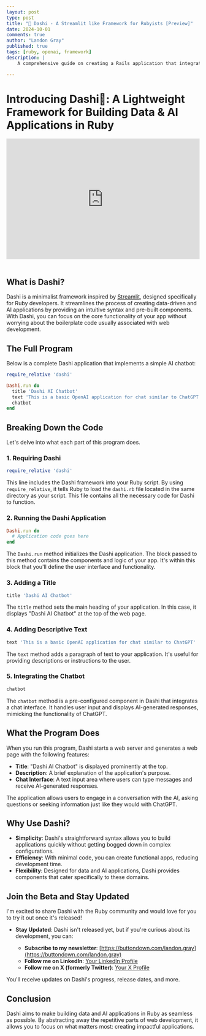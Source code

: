 ```yaml
---
layout: post
type: post
title: "🍜 Dashi - A Streamlit like Framework for Rubyists [Preview]"
date: 2024-10-01
comments: true
author: "Landon Gray"
published: true
tags: [ruby, openai, framework]
description: |
    A comprehensive guide on creating a Rails application that integrates with OpenAI's API, including setup and  troubleshooting.

---
```

# Introducing Dashi🍜: A Lightweight Framework for Building Data & AI Applications in Ruby

<div style="position: relative; padding-bottom: 62.5%; height: 0;"><iframe src="https://www.loom.com/embed/e27152d9705044cf81820181d8104e26?sid=67dceb14-e808-4533-b94d-ba44d0d12998" frameborder="0" webkitallowfullscreen mozallowfullscreen allowfullscreen style="position: absolute; top: 0; left: 0; width: 100%; height: 100%;"></iframe></div>

<br>


## What is Dashi?

Dashi is a minimalist framework inspired by [Streamlit](https://streamlit.io/), designed specifically for Ruby developers. It streamlines the process of creating data-driven and AI applications by providing an intuitive syntax and pre-built components. With Dashi, you can focus on the core functionality of your app without worrying about the boilerplate code usually associated with web development.

## The Full Program

Below is a complete Dashi application that implements a simple AI chatbot:

```ruby
require_relative 'dashi'

Dashi.run do
  title 'Dashi AI Chatbot'
  text 'This is a basic OpenAI application for chat similar to ChatGPT'
  chatbot
end
```

## Breaking Down the Code

Let's delve into what each part of this program does.

### 1. Requiring Dashi

```ruby
require_relative 'dashi'
```

This line includes the Dashi framework into your Ruby script. By using `require_relative`, it tells Ruby to load the `dashi.rb` file located in the same directory as your script. This file contains all the necessary code for Dashi to function.

### 2. Running the Dashi Application

```ruby
Dashi.run do
  # Application code goes here
end
```

The `Dashi.run` method initializes the Dashi application. The block passed to this method contains the components and logic of your app. It's within this block that you'll define the user interface and functionality.

### 3. Adding a Title

```ruby
title 'Dashi AI Chatbot'
```

The `title` method sets the main heading of your application. In this case, it displays "Dashi AI Chatbot" at the top of the web page.

### 4. Adding Descriptive Text

```ruby
text 'This is a basic OpenAI application for chat similar to ChatGPT'
```

The `text` method adds a paragraph of text to your application. It's useful for providing descriptions or instructions to the user.

### 5. Integrating the Chatbot

```ruby
chatbot
```

The `chatbot` method is a pre-configured component in Dashi that integrates a chat interface. It handles user input and displays AI-generated responses, mimicking the functionality of ChatGPT.

## What the Program Does

When you run this program, Dashi starts a web server and generates a web page with the following features:

- **Title**: "Dashi AI Chatbot" is displayed prominently at the top.
- **Description**: A brief explanation of the application's purpose.
- **Chat Interface**: A text input area where users can type messages and receive AI-generated responses.

The application allows users to engage in a conversation with the AI, asking questions or seeking information just like they would with ChatGPT.

## Why Use Dashi?

- **Simplicity**: Dashi's straightforward syntax allows you to build applications quickly without getting bogged down in complex configurations.
- **Efficiency**: With minimal code, you can create functional apps, reducing development time.
- **Flexibility**: Designed for data and AI applications, Dashi provides components that cater specifically to these domains.

## Join the Beta and Stay Updated

I'm excited to share Dashi with the Ruby community and would love for you to try it out once it's released!

- **Stay Updated**: Dashi isn't released yet, but if you're curious about its development, you can:

  - **Subscribe to my newsletter**: [https://buttondown.com/landon.gray](https://buttondown.com/landon.gray)
  - **Follow me on LinkedIn**: [Your LinkedIn Profile](link_to_linkedin_profile)
  - **Follow me on X (formerly Twitter)**: [Your X Profile](link_to_x_profile)

You'll receive updates on Dashi's progress, release dates, and more.

## Conclusion

Dashi aims to make building data and AI applications in Ruby as seamless as possible. By abstracting away the repetitive parts of web development, it allows you to focus on what matters most: creating impactful applications.
